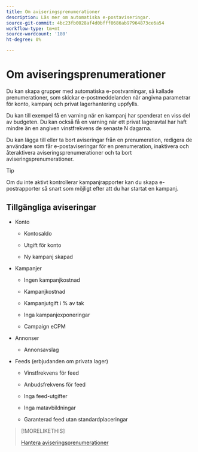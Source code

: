 ```yaml
---
title: Om aviseringsprenumerationer
description: Läs mer om automatiska e-postaviseringar.
source-git-commit: 4bc23fb0028af4d0bfff0686ab97964873ce6a54
workflow-type: tm+mt
source-wordcount: '180'
ht-degree: 0%

---
```


# Om aviseringsprenumerationer

Du kan skapa grupper med automatiska e-postvarningar, så kallade prenumerationer, som skickar e-postmeddelanden när angivna parametrar för konto, kampanj och privat lagerhantering uppfylls.

Du kan till exempel få en varning när en kampanj har spenderat en viss del av budgeten. Du kan också få en varning när ett privat lageravtal har haft mindre än en angiven vinstfrekvens de senaste N dagarna.

Du kan lägga till eller ta bort aviseringar från en prenumeration, redigera de användare som får e-postaviseringar för en prenumeration, inaktivera och återaktivera aviseringsprenumerationer och ta bort aviseringsprenumerationer.

>[!TIP]
>
> Om du inte aktivt kontrollerar kampanjrapporter kan du skapa e-postrapporter så snart som möjligt efter att du har startat en kampanj.

## Tillgängliga aviseringar

* Konto

   * Kontosaldo

   * Utgift för konto

   * Ny kampanj skapad

* Kampanjer

   * Ingen kampanjkostnad

   * Kampanjkostnad

   * Kampanjutgift i % av tak

   * Inga kampanjexponeringar

   * Campaign eCPM

* Annonser

   * Annonsavslag

* Feeds (erbjudanden om privata lager)

   * Vinstfrekvens för feed

   * Anbudsfrekvens för feed

   * Inga feed-utgifter

   * Inga matavbildningar

   * Garanterad feed utan standardplaceringar

>[!MORELIKETHIS]
>
>[Hantera aviseringsprenumerationer](alerts-manage.md)
